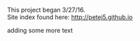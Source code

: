 This project began 3/27/16.  
Site index found here: http://petej5.github.io

adding some more text

